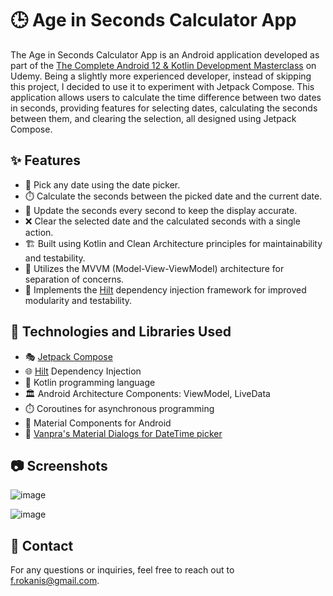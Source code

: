 # 🕒 Age in Seconds Calculator App

The Age in Seconds Calculator App is an Android application developed as part of the [The Complete Android 12 & Kotlin Development Masterclass](https://www.udemy.com/course/android-kotlin-developer/) on Udemy. Being a slightly more experienced developer, instead of skipping this project, I decided to use it to experiment with Jetpack Compose. This application allows users to calculate the time difference between two dates in seconds, providing features for selecting dates, calculating the seconds between them, and clearing the selection, all designed using Jetpack Compose.

## ✨ Features

- 📅 Pick any date using the date picker.
- ⏱️ Calculate the seconds between the picked date and the current date.
- 🔄 Update the seconds every second to keep the display accurate.
- ❌ Clear the selected date and the calculated seconds with a single action.
- 🏗️ Built using Kotlin and Clean Architecture principles for maintainability and testability.
- 🔗 Utilizes the MVVM (Model-View-ViewModel) architecture for separation of concerns.
- 🌱 Implements the [Hilt](https://developer.android.com/training/dependency-injection/hilt-android) dependency injection framework for improved modularity and testability.

## 🚀 Technologies and Libraries Used

- 🎭 [Jetpack Compose](https://developer.android.com/jetpack/compose)
- 🌐 [Hilt](https://developer.android.com/training/dependency-injection/hilt-android) Dependency Injection
- 🚀 Kotlin programming language
- 🏛️ Android Architecture Components: ViewModel, LiveData
- ⏱️ Coroutines for asynchronous programming
- 🎨 Material Components for Android
- 📅 [Vanpra's Material Dialogs for DateTime picker](https://github.com/vanpra/compose-material-dialogs)

## 📷 Screenshots
![image](https://github.com/frokanic/AgeInSecondsCalculator/assets/84749437/6360066e-034f-43f0-9156-8dae1e9ea6d1)

![image](https://github.com/frokanic/AgeInSecondsCalculator/assets/84749437/61543bcd-89c1-4574-9072-e4d4ad34a5e0)




## 📧 Contact

For any questions or inquiries, feel free to reach out to [f.rokanis@gmail.com](mailto:f.rokanis@gmail.com).
